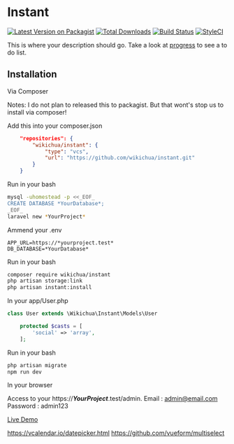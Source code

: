 # Instant

[![Latest Version on Packagist][ico-version]][link-packagist]
[![Total Downloads][ico-downloads]][link-downloads]
[![Build Status][ico-travis]][link-travis]
[![StyleCI][ico-styleci]][link-styleci]

This is where your description should go. Take a look at [progress](wiki/Progress.md) to see a to do list.

## Installation

Via Composer

Notes: I do not plan to released this to packagist. But that wont's stop us to install via composer!

Add this into your composer.json

```json
    "repositories": {
        "wikichua/instant": {
            "type": "vcs",
            "url": "https://github.com/wikichua/instant.git"
        }
    }
```

Run in your bash

```bash
mysql -uhomestead -p <<_EOF_
CREATE DATABASE *YourDatabase*;
_EOF_
laravel new *YourProject*
```

Ammend your .env

```env
APP_URL=https://*yourproject.test*
DB_DATABASE=*YourDatabase*
```

Run in your bash

```bash
composer require wikichua/instant
php artisan storage:link
php artisan instant:install
```

In your app/User.php

```php
class User extends \Wikichua\Instant\Models\User
```

```php
    protected $casts = [
        'social' => 'array',
    ];
```

Run in your bash

```bash
php artisan migrate
npm run dev
```

In your browser

Access to your https://***YourProject***.test/admin.
Email : admin@email.com
Password : admin123

[Live Demo](https://instant.latteichi.net)

[ico-version]: https://img.shields.io/packagist/v/wikichua/instant.svg?style=flat-square
[ico-downloads]: https://img.shields.io/packagist/dt/wikichua/instant.svg?style=flat-square
[ico-travis]: https://img.shields.io/travis/wikichua/instant/master.svg?style=flat-square
[ico-styleci]: https://styleci.io/repos/12345678/shield

[link-packagist]: https://packagist.org/packages/wikichua/instant
[link-downloads]: https://packagist.org/packages/wikichua/instant
[link-travis]: https://travis-ci.org/wikichua/instant
[link-styleci]: https://styleci.io/repos/12345678
[link-author]: https://github.com/wikichua
[link-contributors]: ../../contributors


https://vcalendar.io/datepicker.html
https://github.com/vueform/multiselect
